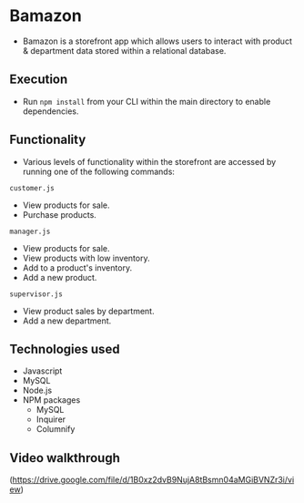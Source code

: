 # Bamazon
* Bamazon is a storefront app which allows users to interact with product & department data stored within a relational database.

## Execution
* Run `npm install` from your CLI within the main directory to enable dependencies.

## Functionality
* Various levels of functionality within the storefront are accessed by running one of the following commands:<br/>

`customer.js`<br/>
- View products for sale.
- Purchase products.<br/>

`manager.js`<br/>
- View products for sale.
- View products with low inventory.
- Add to a product's inventory.
- Add a new product.<br/>

`supervisor.js`<br/>
- View product sales by department.
- Add a new department.


## Technologies used
* Javascript
* MySQL
* Node.js
* NPM packages 
  - MySQL
  - Inquirer
  - Columnify

## Video walkthrough
(https://drive.google.com/file/d/1B0xz2dvB9NujA8tBsmn04aMGiBVNZr3i/view)
  
